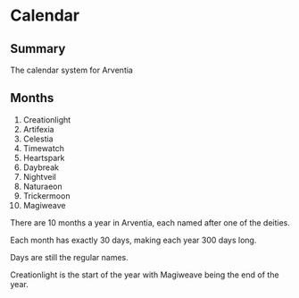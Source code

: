 # Calendar

## Summary

The calendar system for Arventia

## Months

1. Creationlight
2. Artifexia
3. Celestia
4. Timewatch
5. Heartspark
6. Daybreak
7. Nightveil
8. Naturaeon
9. Trickermoon
10. Magiweave

There are 10 months a year in Arventia, each named after one of the deities. 

Each month has exactly 30 days, making each year 300 days long. 

Days are still the regular names.

Creationlight is the start of the year with Magiweave being the end of the year.

